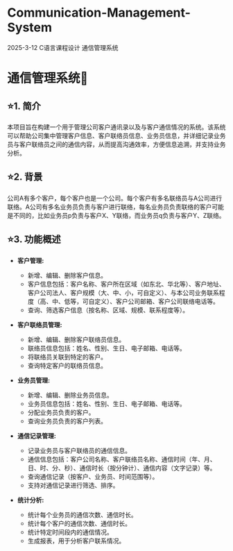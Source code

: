 # Communication-Management-System
2025-3-12 C语言课程设计
通信管理系统
# 通信管理系统🎉

## ⭐1. 简介

本项目旨在构建一个用于管理公司客户通讯录以及与客户通信情况的系统。该系统可以帮助公司集中管理客户信息、客户联络员信息、业务员信息，并详细记录业务员与客户联络员之间的通信内容，从而提高沟通效率，方便信息追溯，并支持业务分析。

## ⭐2. 背景

公司A有多个客户，每个客户也是一个公司。每个客户有多名联络员与A公司进行联络。A公司有多名业务员负责与客户进行联络，每名业务员负责联络的客户可能是不同的，比如业务员p负责与客户X、Y联络，而业务员q负责与客户Y、Z联络。

## ⭐3. 功能概述

*   **客户管理:**
    *   新增、编辑、删除客户信息。
    *   客户信息包括：客户名称、客户所在区域（如东北、华北等）、客户地址、客户公司法人、客户规模（大、中、小，可自定义）、与本公司业务联系程度（高、中、低等，可自定义）、客户公司邮箱、客户公司联络电话等。
    *   查询、筛选客户信息（按名称、区域、规模、联系程度等）。

*   **客户联络员管理:**
    *   新增、编辑、删除客户联络员信息。
    *   联络员信息包括：姓名、性别、生日、电子邮箱、电话等。
    *   将联络员关联到特定的客户。
    *   查询特定客户的联络员信息。

*   **业务员管理:**
    *   新增、编辑、删除业务员信息。
    *   业务员信息包括：姓名、性别、生日、电子邮箱、电话等。
    *   分配业务员负责的客户。
    *   查询业务员负责的客户列表。

*   **通信记录管理:**
    *   记录业务员与客户联络员的通信信息。
    *   通信信息包括：客户公司名称、客户联络员名称、通信时间（年、月、日、时、分、秒）、通信时长（按分钟计）、通信内容（文字记录）等。
    *   查询通信记录（按客户、业务员、时间范围等）。
    *   支持对通信记录进行筛选、排序。

*   **统计分析:**
    *   统计每个业务员的通信次数、通信时长。
    *   统计每个客户的通信次数、通信时长。
    *   统计特定时间段内的通信情况。
    *   生成报表，用于分析客户联系情况。

